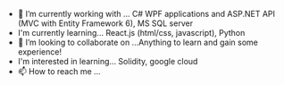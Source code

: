 - 🌱 I’m currently working with ... C# WPF applications and ASP.NET API (MVC with Entity Framework 6), MS SQL server
- I'm currently learning... React.js (html/css, javascript), Python
- 💞️ I’m looking to collaborate on ...Anything to learn and gain some experience!
- I'm interested in learning... Solidity, google cloud
- 📫 How to reach me ...

<!---
bennyono/bennyono is a ✨ special ✨ repository because its `README.md` (this file) appears on your GitHub profile.
You can click the Preview link to take a look at your changes.
--->

